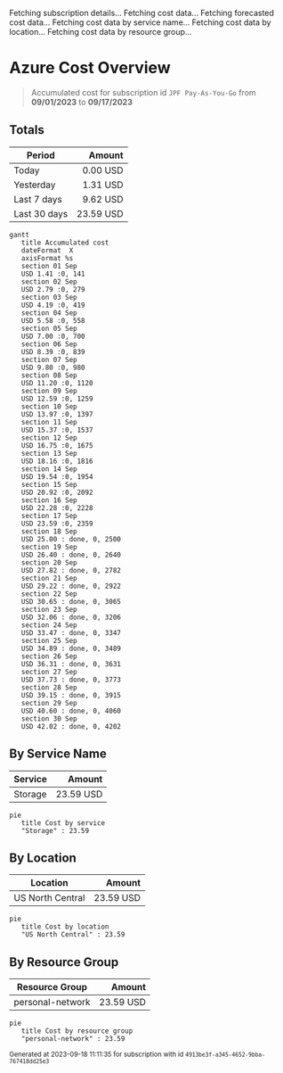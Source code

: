 Fetching subscription details...
Fetching cost data...
Fetching forecasted cost data...
Fetching cost data by service name...
Fetching cost data by location...
Fetching cost data by resource group...
# Azure Cost Overview

> Accumulated cost for subscription id `JPF Pay-As-You-Go` from **09/01/2023** to **09/17/2023**

## Totals

|Period|Amount|
|---|---:|
|Today|0.00 USD|
|Yesterday|1.31 USD|
|Last 7 days|9.62 USD|
|Last 30 days|23.59 USD|

```mermaid
gantt
   title Accumulated cost
   dateFormat  X
   axisFormat %s
   section 01 Sep
   USD 1.41 :0, 141
   section 02 Sep
   USD 2.79 :0, 279
   section 03 Sep
   USD 4.19 :0, 419
   section 04 Sep
   USD 5.58 :0, 558
   section 05 Sep
   USD 7.00 :0, 700
   section 06 Sep
   USD 8.39 :0, 839
   section 07 Sep
   USD 9.80 :0, 980
   section 08 Sep
   USD 11.20 :0, 1120
   section 09 Sep
   USD 12.59 :0, 1259
   section 10 Sep
   USD 13.97 :0, 1397
   section 11 Sep
   USD 15.37 :0, 1537
   section 12 Sep
   USD 16.75 :0, 1675
   section 13 Sep
   USD 18.16 :0, 1816
   section 14 Sep
   USD 19.54 :0, 1954
   section 15 Sep
   USD 20.92 :0, 2092
   section 16 Sep
   USD 22.28 :0, 2228
   section 17 Sep
   USD 23.59 :0, 2359
   section 18 Sep
   USD 25.00 : done, 0, 2500
   section 19 Sep
   USD 26.40 : done, 0, 2640
   section 20 Sep
   USD 27.82 : done, 0, 2782
   section 21 Sep
   USD 29.22 : done, 0, 2922
   section 22 Sep
   USD 30.65 : done, 0, 3065
   section 23 Sep
   USD 32.06 : done, 0, 3206
   section 24 Sep
   USD 33.47 : done, 0, 3347
   section 25 Sep
   USD 34.89 : done, 0, 3489
   section 26 Sep
   USD 36.31 : done, 0, 3631
   section 27 Sep
   USD 37.73 : done, 0, 3773
   section 28 Sep
   USD 39.15 : done, 0, 3915
   section 29 Sep
   USD 40.60 : done, 0, 4060
   section 30 Sep
   USD 42.02 : done, 0, 4202
```

## By Service Name

|Service|Amount|
|---|---:|
|Storage|23.59 USD|

```mermaid
pie
   title Cost by service
   "Storage" : 23.59
```

## By Location

|Location|Amount|
|---|---:|
|US North Central|23.59 USD|

```mermaid
pie
   title Cost by location
   "US North Central" : 23.59
```

## By Resource Group

|Resource Group|Amount|
|---|---:|
|personal-network|23.59 USD|

```mermaid
pie
   title Cost by resource group
   "personal-network" : 23.59
```

<sup>Generated at 2023-09-18 11:11:35 for subscription with id `4913be3f-a345-4652-9bba-767418dd25e3`</sup>
